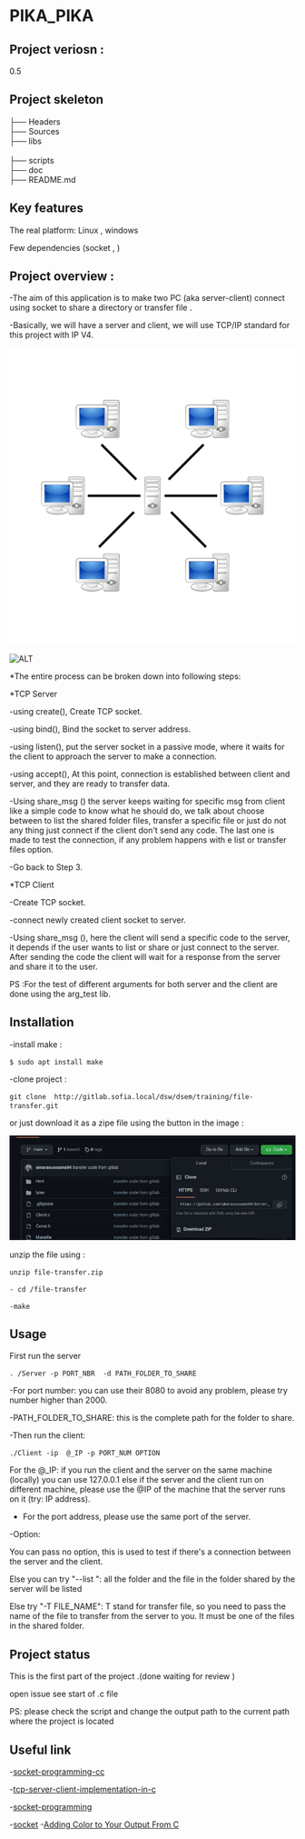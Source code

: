  
 
# PIKA_PIKA  
 
## Project veriosn  : 
  0.5 

## Project skeleton
├── Headers</br>
├── Sources</br>
├── libs</br></br>
├── scripts</br>
├── doc</br>
├── README.md

## Key features
The real platform:  Linux , windows 

Few dependencies (socket , )
## Project overview :  

-The aim of this application is to make two PC (aka server-client) connect using  socket  to share  a directory or  transfer file .

-Basically, we will have  a server and  client, we  will use TCP/IP standard for this project with IP V4.

![ALT](/Server-based-network.png "Server-based-network")


![ALT](/Socket_server_flowchart%20.png "flowchart")

*The entire process can be broken down into following steps:

*TCP Server 

-using create(), Create TCP socket. 

-using bind(), Bind the socket to server address.

-using listen(), put the server socket in a passive mode, where it waits for the client to approach the server to make a connection.

-using accept(), At this point, connection is established between client and server, and they are ready to transfer data.

-Using  share_msg ()  the  server  keeps  waiting for  specific msg  from  client like a simple code  to know  what he  should do,  we  talk  about  choose  between to list  the  shared folder  files, transfer  a specific  file  or  just do not  any thing   just     connect if  the client  don't send  any code. The  last one is made to test the connection, if  any problem  happens with e  list or  transfer  files option.

-Go back to Step 3.

*TCP Client

-Create TCP socket.

-connect newly created client socket to server.

-Using share_msg (), here the  client  will send a  specific code  to the  server, it  depends  if the user wants  to list or share or  just connect to the server. After  sending the  code the client will wait  for  a response from the  server and share it to the user.

PS :For the  test of different  arguments for  both  server  and the client  are done using the arg_test lib.

## Installation
-install make :
```
$ sudo apt install make
```
-clone project :
```
git clone  http://gitlab.sofia.local/dsw/dsem/training/file-transfer.git
```
or  just download  it  as  a  zipe file  using the  button in the image : 

![ALT](/download.png " download " )

unzip the file using :
```
unzip file-transfer.zip
```
```
- cd /file-transfer
```
```
-make 
```
## Usage

First run the server 
```
. /Server -p PORT_NBR  -d PATH_FOLDER_TO_SHARE 
```
-For port number: you can use their 8080 to avoid any problem, please try number higher than 2000.

-PATH_FOLDER_TO_SHARE: this is the complete  path  for the folder  to share.

-Then run the  client:
```
./Client -ip  @_IP -p PORT_NUM OPTION
```
For the @_IP: if you  run the client and  the server on the same machine (locally) you can use 127.0.0.1  else if the  server and the client  run on different machine, please  use the  @IP of the  machine that the  server runs on it (try: IP address).

- For the port address, please  use the  same port of the  server.

-Option:

You can pass no option, this is used  to test if there's  a connection between the  server and the client.

Else  you  can try "--list ": all the folder and the file in the  folder  shared  by the  server  will be listed 

Else  try "-T  FILE_NAME": T stand for transfer file, so  you need to pass the name of the  file to transfer from the server to you. It must be one of the  files in the  shared folder.

## Project status

This is the first part  of the project .(done  waiting  for review )

open issue  see start of .c file 

PS: please check the script and change  the output path to the  current path where the project  is located 

## Useful link 
-[socket-programming-cc](https://www.geeksforgeeks.org/socket-programming-cc/)

-[tcp-server-client-implementation-in-c](https://www.geeksforgeeks.org/tcp-server-client-implementation-in-c/)  

-[socket-programming](https://www.cs.dartmouth.edu/~campbell/cs50/socketprogramming.html)

-[socket](https://pubs.opengroup.org/onlinepubs/009619199/socket.htm) 
-[Adding Color to Your Output From C](https://www.theurbanpenguin.com/4184-2/)

